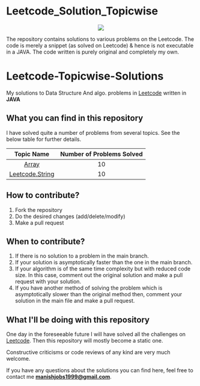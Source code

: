 # Leetcode_Solution_Topicwise
<p align="center">
  <img src="https://miro.medium.com/max/1050/1*Lur9rrJITsFRnuIYURYkSg.jpeg">
</p>
The repository contains solutions to various problems on the Leetcode. The code is merely a snippet (as solved on Leetcode) &amp; hence is not executable in a JAVA. The code written is purely original and completely my own.

# Leetcode-Topicwise-Solutions

My solutions to Data Structure And algo. problems in [Leetcode](https://leetcode.com/marvel999/) written in **JAVA**

## What you can find in this repository

I have solved quite a number of problems from several topics. See the below table for further details. 

[//]: # (Run the py script to generate the below table.)

| Topic Name| Number of Problems Solved| 
|  :--------: |  :--------: | 
| [Array](https://github.com/Marvel999/Leetcode_DSA_Questions_Solution/tree/master/Array)|10|
| [Leetcode.String](https://github.com/Marvel999/Leetcode_DSA_Questions_Solution/tree/master/Leetcode/String)|10|





## How to contribute?

1. Fork the repository 
2. Do the desired changes (add/delete/modify)
3. Make a pull request

## When to contribute?

1. If there is no solution to a problem in the main branch.
2. If your solution is asymptotically faster than the one in the main branch.
3. If your algorithm is of the same time complexity but with reduced code size. In this case, comment out the original solution and make a pull request with your solution.
4. If you have another method of solving the problem which is asymptotically slower than the original method then, comment your solution in the main file and make a pull request.


## What I'll be doing with this repository

One day in the foreseeable future I will have solved all the challenges on [Leetcode](https://leetcode.com/marvel999/).
Then this repository will mostly become a static one.

Constructive criticisms or code reviews of any kind are very much welcome.

If you have any questions about the solutions you can find here, feel free to contact me **manishjobs1999@gmail.com**.


